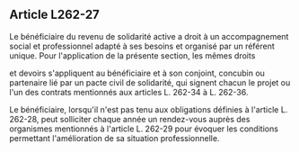 ## Article L262-27

Le bénéficiaire du revenu de solidarité active a droit à un accompagnement social et professionnel adapté
à ses besoins et organisé par un référent unique. Pour l'application de la présente section, les mêmes droits


et devoirs s'appliquent au bénéficiaire et à son conjoint, concubin ou partenaire lié par un pacte civil de
solidarité, qui signent chacun le projet ou l'un des contrats mentionnés aux articles L. 262-34 à L. 262-36.

Le bénéficiaire, lorsqu'il n'est pas tenu aux obligations définies à l'article L. 262-28, peut solliciter chaque
année un rendez-vous auprès des organismes mentionnés à l'article L. 262-29 pour évoquer les conditions
permettant l'amélioration de sa situation professionnelle.

